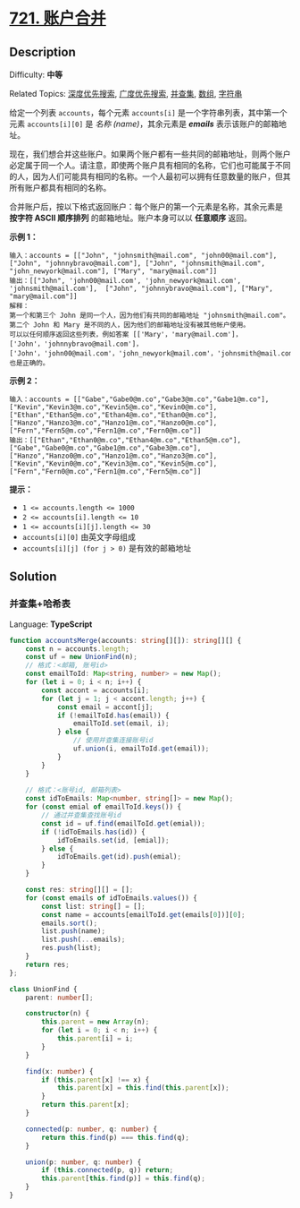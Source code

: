 # [721\. 账户合并](https://leetcode.cn/problems/accounts-merge/)

## Description

Difficulty: **中等**  

Related Topics: [深度优先搜索](https://leetcode.cn/tag/depth-first-search/), [广度优先搜索](https://leetcode.cn/tag/breadth-first-search/), [并查集](https://leetcode.cn/tag/union-find/), [数组](https://leetcode.cn/tag/array/), [字符串](https://leetcode.cn/tag/string/)

给定一个列表 `accounts`，每个元素 `accounts[i]` 是一个字符串列表，其中第一个元素 `accounts[i][0]` 是 _名称 (name)_，其余元素是 _**emails**_ 表示该账户的邮箱地址。

现在，我们想合并这些账户。如果两个账户都有一些共同的邮箱地址，则两个账户必定属于同一个人。请注意，即使两个账户具有相同的名称，它们也可能属于不同的人，因为人们可能具有相同的名称。一个人最初可以拥有任意数量的账户，但其所有账户都具有相同的名称。

合并账户后，按以下格式返回账户：每个账户的第一个元素是名称，其余元素是 **按字符 ASCII 顺序排列** 的邮箱地址。账户本身可以以 **任意顺序** 返回。

**示例 1：**

```
输入：accounts = [["John", "johnsmith@mail.com", "john00@mail.com"], ["John", "johnnybravo@mail.com"], ["John", "johnsmith@mail.com", "john_newyork@mail.com"], ["Mary", "mary@mail.com"]]
输出：[["John", 'john00@mail.com', 'john_newyork@mail.com', 'johnsmith@mail.com'],  ["John", "johnnybravo@mail.com"], ["Mary", "mary@mail.com"]]
解释：
第一个和第三个 John 是同一个人，因为他们有共同的邮箱地址 "johnsmith@mail.com"。 
第二个 John 和 Mary 是不同的人，因为他们的邮箱地址没有被其他帐户使用。
可以以任何顺序返回这些列表，例如答案 [['Mary'，'mary@mail.com']，['John'，'johnnybravo@mail.com']，
['John'，'john00@mail.com'，'john_newyork@mail.com'，'johnsmith@mail.com']] 也是正确的。
```

**示例 2：**

```
输入：accounts = [["Gabe","Gabe0@m.co","Gabe3@m.co","Gabe1@m.co"],["Kevin","Kevin3@m.co","Kevin5@m.co","Kevin0@m.co"],["Ethan","Ethan5@m.co","Ethan4@m.co","Ethan0@m.co"],["Hanzo","Hanzo3@m.co","Hanzo1@m.co","Hanzo0@m.co"],["Fern","Fern5@m.co","Fern1@m.co","Fern0@m.co"]]
输出：[["Ethan","Ethan0@m.co","Ethan4@m.co","Ethan5@m.co"],["Gabe","Gabe0@m.co","Gabe1@m.co","Gabe3@m.co"],["Hanzo","Hanzo0@m.co","Hanzo1@m.co","Hanzo3@m.co"],["Kevin","Kevin0@m.co","Kevin3@m.co","Kevin5@m.co"],["Fern","Fern0@m.co","Fern1@m.co","Fern5@m.co"]]
```

**提示：**

* `1 <= accounts.length <= 1000`
* `2 <= accounts[i].length <= 10`
* `1 <= accounts[i][j].length <= 30`
* `accounts[i][0]` 由英文字母组成
* `accounts[i][j] (for j > 0)` 是有效的邮箱地址

## Solution

### 并查集+哈希表

Language: **TypeScript**

```typescript
function accountsMerge(accounts: string[][]): string[][] {
    const n = accounts.length;
    const uf = new UnionFind(n);
    // 格式：<邮箱, 账号id>
    const emailToId: Map<string, number> = new Map();
    for (let i = 0; i < n; i++) {
        const accont = accounts[i];
        for (let j = 1; j < accont.length; j++) {
            const email = accont[j];
            if (!emailToId.has(email)) {
                emailToId.set(email, i);
            } else {
                // 使用并查集连接账号id
                uf.union(i, emailToId.get(email));
            }
        }
    }
    
    // 格式：<账号id, 邮箱列表>
    const idToEmails: Map<number, string[]> = new Map();
    for (const emial of emailToId.keys()) {
        // 通过并查集查找账号id
        const id = uf.find(emailToId.get(emial));
        if (!idToEmails.has(id)) {
            idToEmails.set(id, [emial]);
        } else {
            idToEmails.get(id).push(emial);
        }
    }

    const res: string[][] = [];
    for (const emails of idToEmails.values()) {
        const list: string[] = [];
        const name = accounts[emailToId.get(emails[0])][0];
        emails.sort();
        list.push(name);
        list.push(...emails);
        res.push(list);
    }
    return res;
};

class UnionFind {
    parent: number[];

    constructor(n) {
        this.parent = new Array(n);
        for (let i = 0; i < n; i++) {
            this.parent[i] = i;
        }
    }

    find(x: number) {
        if (this.parent[x] !== x) {
            this.parent[x] = this.find(this.parent[x]);
        }
        return this.parent[x];
    }

    connected(p: number, q: number) {
        return this.find(p) === this.find(q);
    }

    union(p: number, q: number) {
        if (this.connected(p, q)) return;
        this.parent[this.find(p)] = this.find(q);
    }
}
```
